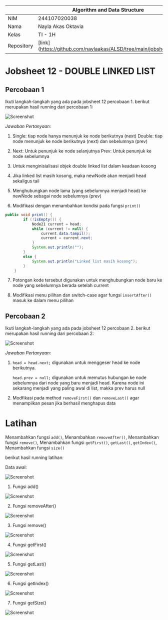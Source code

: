|  | Algorithm and Data Structure |
|--|--|
| NIM |  244107020038|
| Nama |  Nayla Akas Oktavia|
| Kelas | TI - 1H |
| Repository | [link] (https://github.com/naylaakas/ALSD/tree/main/jobsheet12) |

# Jobsheet 12 - DOUBLE LINKED LIST
## Percobaan 1

Ikuti langkah-langkah yang ada pada jobsheet 12 percobaan 1. 
berikut merupakan hasil running dari percobaan 1:

![Screenshot](output/p1.png)

*Jawaban Pertanyaan:* 

1.  Single: tiap node hanya menunjuk ke node berikutnya (next)
    Double: tiap node menunjuk ke node berikutnya (next) dan sebelumnya (prev)

2.  Next: Untuk penunjuk ke node selanjutnya
    Prev: Untuk penunjuk ke node sebelumnya

3. Untuk menginisialisasi objek double linked list dalam keadaan kosong

4. Jika linked list masih kosong, maka newNode akan menjadi head sekaligus tail

5. Menghubungkan node lama (yang sebelumnya menjadi head) ke newNode sebagai node sebelumnya (prev)

6. Modifikasi dengan menambahkan kondisi pada fungsi ```print()```
```java
public void print() {
        if (!isEmpty()) {
            Node21 current = head;
            while (current != null) {
                current.data.tampil();
                current = current.next;
            }
            System.out.println("");
        }
        else {
            System.out.println("Linked list masih kosong");
        }
    }
```

7. Potongan kode tersebut digunakan untuk menghubungkan node baru ke node yang sebelumnya berada setelah current

8. Modifikasi menu pilihan dan switch-case agar fungsi ```insertAfter()``` masuk ke dalam menu pilihan

## Percobaan 2

Ikuti langkah-langkah yang ada pada jobsheet 12 percobaan 2.
berikut merupakan hasil running dari percobaan 2:

![Screenshot](output/p2.png)

*Jawaban Pertanyaan:*

1. ```head = head.next;``` digunakan untuk menggeser head ke node berikutnya. 

    ```head.prev = null;``` digunakan untuk memutus hubungan ke node sebelumnya dari node yang baru menjadi head. Karena node ini sekarang menjadi yang paling awal di list, makka prev harus null

2. Modfikasi pada method ```removeFirst()``` dan ```removeLast()``` agar menampilkan pesan jika berhasil menghapus data

# Latihan

Menambahkan  fungsi ```add()```, Menambahkan ```removeAfter()```, Menambahkan fungsi ```remove()```, Menambahkan fungsi ```getFirst()```, ```getLast()```, ```getIndex()```, Menambahkan fungsi ```size()```

berikut hasil running latihan:

Data awal:

![Screenshot](output/data.png)

1. Fungsi add()

![Screenshot](output/add.png)

2. Fungsi removeAfter()

![Screenshot](output/removeafter.png)

3. Fungsi remove() 

![Screenshot](output/remove.png)

4. Fungsi getFirst()

![Screenshot](output/first.png)

5. Fungsi getLast()

![Screenshot](output/last.png)

6. Fungsi getIndex()

![Screenshot](output/index.png)

7. Fungsi getSize()

![Screenshot](output/jmldata.png)



